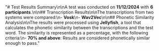 "# Test Results Summary\n\nA test was conducted on **11/12/2024** with **6 participants**.\n\n## Transcription Results\n\nThe transcriptions from two systems were compared:\n- **Vosk**\n- **Wav2Vec**\n\n## Phonetic Similarity Analysis\n\nThe results were processed using **Jellyfish**, a tool that calculates the phonetic similarity between the transcriptions and the test word. The similarity is represented as a percentage, with the following criteria:\n- **70% and above**: Results are considered phonetically similar enough to pass." 
